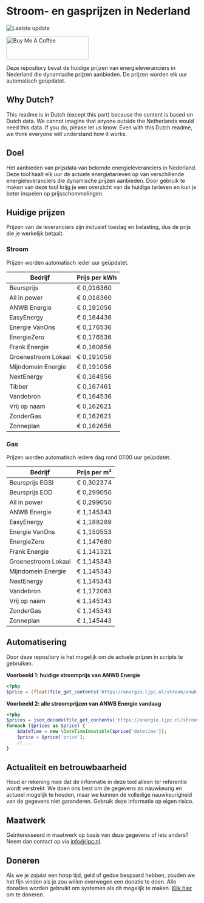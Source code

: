 # Stroom- en gasprijzen in Nederland

![Laatste update](https://img.shields.io/badge/laatste%20update-2025--08--16%2017%3A01%20CET-brightgreen)

<a href="https://www.buymeacoffee.com/Lars-" target="_blank"><img src="https://cdn.buymeacoffee.com/buttons/v2/default-orange.png" alt="Buy Me A Coffee" height="60" style="height: 60px !important;width: 217px !important;" ></a>

Deze repository bevat de huidige prijzen van energieleveranciers in Nederland die dynamische prijzen aanbieden. De prijzen worden elk uur automatisch geüpdatet.

## Why Dutch?

This readme is in Dutch (except this part) because the content is based on Dutch data. We cannot imagine that anyone outside the Netherlands would need this data. If you do, please let us know. Even with this Dutch readme, we think
everyone will understand how it works.

## Doel

Het aanbieden van prijsdata van bekende energieleveranciers in Nederland. Deze tool haalt elk uur de actuele energietarieven op van verschillende energieleveranciers die dynamische prijzen aanbieden. Door gebruik te maken van deze tool
krijg je een overzicht van de huidige tarieven en kun je beter inspelen op prijsschommelingen.

## Huidige prijzen

Prijzen van de leveranciers zijn inclusief toeslag en belasting, dus de prijs die je werkelijk betaalt.

### Stroom

Prijzen worden automatisch ieder uur geüpdatet.

 Bedrijf | Prijs per kWh 
---------|---------------
Beursprijs | € 0,016360
All in power | € 0,016360
ANWB Energie | € 0,191056
EasyEnergy | € 0,164436
Energie VanOns | € 0,176536
EnergieZero | € 0,176536
Frank Energie | € 0,160856
Groenestroom Lokaal | € 0,191056
Mijndomein Energie | € 0,191056
NextEnergy | € 0,164556
Tibber | € 0,167461
Vandebron | € 0,164536
Vrij op naam | € 0,162621
ZonderGas | € 0,162621
Zonneplan | € 0,162656


### Gas

Prijzen worden automatisch iedere dag rond 07.00 uur geüpdatet.

 Bedrijf | Prijs per m³ 
---------|--------------
Beursprijs EGSI | € 0,302374
Beursprijs EOD | € 0,299050
All in power | € 0,299050
ANWB Energie | € 1,145343
EasyEnergy | € 1,188289
Energie VanOns | € 1,150553
EnergieZero | € 1,147680
Frank Energie | € 1,141321
Groenestroom Lokaal | € 1,145343
Mijndomein Energie | € 1,145343
NextEnergy | € 1,145343
Vandebron | € 1,172063
Vrij op naam | € 1,145343
ZonderGas | € 1,145343
Zonneplan | € 1,145443


## Automatisering

Door deze repository is het mogelijk om de actuele prijzen in scripts te gebruiken.

**Voorbeeld 1: huidige stroomprijs van ANWB Energie**

```php
<?php
$price = (float)file_get_contents('https://energie.ljpc.nl/stroom/anwb-energie-nu.txt');

```

**Voorbeeld 2: alle stroomprijzen van ANWB Energie vandaag**

```php
<?php
$prices = json_decode(file_get_contents('https://energie.ljpc.nl/stroom/all-in-power-vandaag.json'),true);
foreach ($prices as $price) {
    $dateTime = new \DateTimeImmutable($price['datetime']);
    $price = $price['price'];
    // ...
}
```

## Actualiteit en betrouwbaarheid

Houd er rekening mee dat de informatie in deze tool alleen ter referentie wordt verstrekt. We doen ons best om de gegevens zo nauwkeurig en actueel mogelijk te houden, maar we kunnen de volledige nauwkeurigheid van de gegevens niet
garanderen. Gebruik deze informatie op eigen risico.

## Maatwerk

Geïnteresseerd in maatwerk op basis van deze gegevens of iets anders? Neem dan contact op
via [info@ljpc.nl](mailto:info@ljpc.nl?subject=Energie%20prijzen).

## Doneren

Als we je zojuist een hoop tijd, geld of gedoe bespaard hebben, zouden we het fijn vinden als je zou willen overwegen een
donatie te doen. Alle donaties worden gebruikt om systemen als dit mogelijk te
maken. [Klik hier](https://www.buymeacoffee.com/Lars-) om te doneren.
